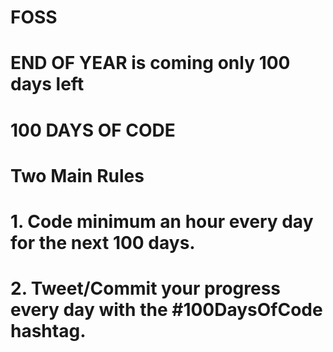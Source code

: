 # FOSS
# END OF YEAR is coming only 100 days left
# 100 DAYS OF CODE
# Two Main Rules
# 1. Code minimum an hour every day for the next 100 days.
# 2. Tweet/Commit your progress every day with the #100DaysOfCode hashtag.
